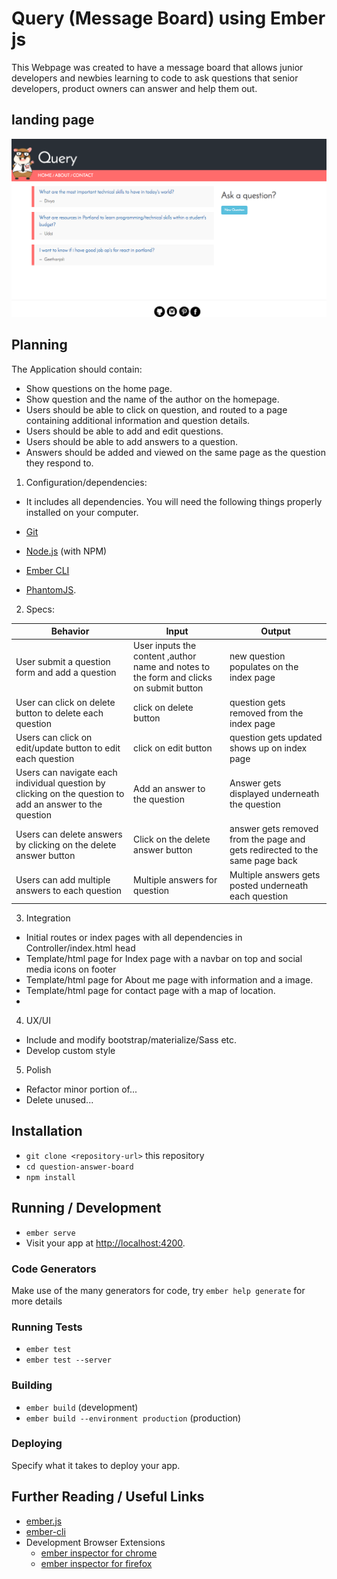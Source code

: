 # Query (Message Board) using Ember js

This Webpage was created to have a message board that allows junior developers and newbies learning to code to ask questions that senior developers, product owners can answer and help them out.

## landing page

![](https://github.com/sowmyadsl/question-answer-board/blob/master/public/img/Screen%20Shot%202017-06-02%20at%207.31.25%20PM.png)

## Planning

The Application should contain:

* Show questions on the home page.
* Show question and the name of the author on the homepage.
* Users should be able to click on question, and routed to a page containing additional information and question details.
* Users should be able to add and edit questions.
* Users should be able to add answers to a question.
* Answers should be added and viewed on the same page as the question they respond to.

1. Configuration/dependencies:
* It includes all dependencies.
You will need the following things properly installed on your computer.

* [Git](https://git-scm.com/)
* [Node.js](https://nodejs.org/) (with NPM)
* [Ember CLI](https://ember-cli.com/)
* [PhantomJS](http://phantomjs.org/).

2. Specs:

| Behavior | Input | Output |
|----------|-------|--------|
| User submit a question form and add a question | User inputs the content ,author name and notes to the form and clicks on submit button |new question populates on the index page|
| User can click on delete button to delete each question |click on delete button | question gets removed from the index page|
| Users can click on edit/update button to edit each question |click on edit button |question gets updated shows up on index page |
| Users can navigate each individual question by clicking on the question to add an answer to the question | Add an answer to the question | Answer gets displayed underneath the question |
| Users can delete answers by clicking on the delete answer button | Click on the delete answer button | answer gets removed from the page and gets redirected to the same page back|
| Users can add multiple answers to each question | Multiple answers for question | Multiple answers gets posted underneath each question |

3. Integration
  * Initial routes or index pages with all dependencies in Controller/index.html head
  * Template/html page for Index page with a navbar on top and social media icons on footer
  * Template/html page for About me page with information and a image.
  * Template/html page for contact page with a map of location.
  * 


4. UX/UI
  * Include and modify bootstrap/materialize/Sass etc.
  * Develop custom style

5. Polish
  * Refactor minor portion of...
  * Delete unused...



## Installation

* `git clone <repository-url>` this repository
* `cd question-answer-board`
* `npm install`

## Running / Development

* `ember serve`
* Visit your app at [http://localhost:4200](http://localhost:4200).

### Code Generators

Make use of the many generators for code, try `ember help generate` for more details

### Running Tests

* `ember test`
* `ember test --server`

### Building

* `ember build` (development)
* `ember build --environment production` (production)

### Deploying

Specify what it takes to deploy your app.

## Further Reading / Useful Links

* [ember.js](http://emberjs.com/)
* [ember-cli](https://ember-cli.com/)
* Development Browser Extensions
  * [ember inspector for chrome](https://chrome.google.com/webstore/detail/ember-inspector/bmdblncegkenkacieihfhpjfppoconhi)
  * [ember inspector for firefox](https://addons.mozilla.org/en-US/firefox/addon/ember-inspector/)
